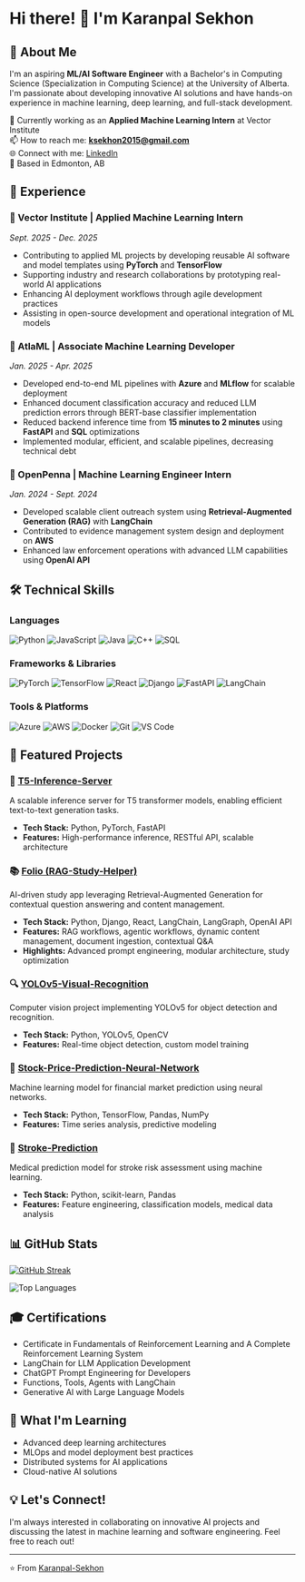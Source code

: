 # Hi there! 👋 I'm Karanpal Sekhon

## 🚀 About Me
I'm an aspiring **ML/AI Software Engineer** with a Bachelor's in Computing Science (Specialization in Computing Science) at the University of Alberta. I'm passionate about developing innovative AI solutions and have hands-on experience in machine learning, deep learning, and full-stack development.

🔭 Currently working as an **Applied Machine Learning Intern** at Vector Institute  
📫 How to reach me: **ksekhon2015@gmail.com**  
🌐 Connect with me: [LinkedIn](https://linkedin.com/in/Karanpal-Sekhon)  
📍 Based in Edmonton, AB

## 💼 Experience

### 🏢 Vector Institute | Applied Machine Learning Intern
*Sept. 2025 - Dec. 2025*
- Contributing to applied ML projects by developing reusable AI software and model templates using **PyTorch** and **TensorFlow**
- Supporting industry and research collaborations by prototyping real-world AI applications
- Enhancing AI deployment workflows through agile development practices
- Assisting in open-source development and operational integration of ML models

### 🏢 AtlaML | Associate Machine Learning Developer  
*Jan. 2025 - Apr. 2025*
- Developed end-to-end ML pipelines with **Azure** and **MLflow** for scalable deployment
- Enhanced document classification accuracy and reduced LLM prediction errors through BERT-base classifier implementation
- Reduced backend inference time from **15 minutes to 2 minutes** using **FastAPI** and **SQL** optimizations
- Implemented modular, efficient, and scalable pipelines, decreasing technical debt

### 🏢 OpenPenna | Machine Learning Engineer Intern
*Jan. 2024 - Sept. 2024*
- Developed scalable client outreach system using **Retrieval-Augmented Generation (RAG)** with **LangChain**
- Contributed to evidence management system design and deployment on **AWS**
- Enhanced law enforcement operations with advanced LLM capabilities using **OpenAI API**

## 🛠️ Technical Skills

### Languages
![Python](https://img.shields.io/badge/Python-3776AB?style=for-the-badge&logo=python&logoColor=white)
![JavaScript](https://img.shields.io/badge/JavaScript-F7DF1E?style=for-the-badge&logo=javascript&logoColor=black)
![Java](https://img.shields.io/badge/Java-ED8B00?style=for-the-badge&logo=java&logoColor=white)
![C++](https://img.shields.io/badge/C++-00599C?style=for-the-badge&logo=cplusplus&logoColor=white)
![SQL](https://img.shields.io/badge/SQL-4479A1?style=for-the-badge&logo=postgresql&logoColor=white)

### Frameworks & Libraries
![PyTorch](https://img.shields.io/badge/PyTorch-EE4C2C?style=for-the-badge&logo=pytorch&logoColor=white)
![TensorFlow](https://img.shields.io/badge/TensorFlow-FF6F00?style=for-the-badge&logo=tensorflow&logoColor=white)
![React](https://img.shields.io/badge/React-20232A?style=for-the-badge&logo=react&logoColor=61DAFB)
![Django](https://img.shields.io/badge/Django-092E20?style=for-the-badge&logo=django&logoColor=white)
![FastAPI](https://img.shields.io/badge/FastAPI-005571?style=for-the-badge&logo=fastapi&logoColor=white)
![LangChain](https://img.shields.io/badge/LangChain-121212?style=for-the-badge&logo=chainlink&logoColor=white)

### Tools & Platforms
![Azure](https://img.shields.io/badge/Azure-0089D0?style=for-the-badge&logo=microsoft-azure&logoColor=white)
![AWS](https://img.shields.io/badge/AWS-232F3E?style=for-the-badge&logo=amazon-aws&logoColor=white)
![Docker](https://img.shields.io/badge/Docker-2496ED?style=for-the-badge&logo=docker&logoColor=white)
![Git](https://img.shields.io/badge/Git-F05032?style=for-the-badge&logo=git&logoColor=white)
![VS Code](https://img.shields.io/badge/VS%20Code-007ACC?style=for-the-badge&logo=visual-studio-code&logoColor=white)

## 🌟 Featured Projects

### 🤖 [T5-Inference-Server](https://github.com/Karanpal-Sekhon/T5-Inference-Server)
A scalable inference server for T5 transformer models, enabling efficient text-to-text generation tasks.
- **Tech Stack:** Python, PyTorch, FastAPI
- **Features:** High-performance inference, RESTful API, scalable architecture

### 📚 [Folio (RAG-Study-Helper)](https://github.com/Karanpal-Sekhon/RAG-Study-Helper)
AI-driven study app leveraging Retrieval-Augmented Generation for contextual question answering and content management.
- **Tech Stack:** Python, Django, React, LangChain, LangGraph, OpenAI API
- **Features:** RAG workflows, agentic workflows, dynamic content management, document ingestion, contextual Q&A
- **Highlights:** Advanced prompt engineering, modular architecture, study optimization

### 🔍 [YOLOv5-Visual-Recognition](https://github.com/Karanpal-Sekhon/Yolov5-Visual-Recognition)
Computer vision project implementing YOLOv5 for object detection and recognition.
- **Tech Stack:** Python, YOLOv5, OpenCV
- **Features:** Real-time object detection, custom model training

### 🧠 [Stock-Price-Prediction-Neural-Network](https://github.com/Karanpal-Sekhon/Stock-Price-Prediction-Neural-Network)
Machine learning model for financial market prediction using neural networks.
- **Tech Stack:** Python, TensorFlow, Pandas, NumPy
- **Features:** Time series analysis, predictive modeling

### 🏥 [Stroke-Prediction](https://github.com/Karanpal-Sekhon/Stroke-Prediction)
Medical prediction model for stroke risk assessment using machine learning.
- **Tech Stack:** Python, scikit-learn, Pandas
- **Features:** Feature engineering, classification models, medical data analysis

## 📊 GitHub Stats

[![GitHub Streak](https://streak-stats.demolab.com/?user=Karanpal-Sekhon&layout=compact&theme=radical)](https://git.io/streak-stats)

![Top Languages](https://github-readme-stats.vercel.app/api/top-langs/?username=Karanpal-Sekhon&layout=compact&theme=radical)

## 🎓 Certifications
- Certificate in Fundamentals of Reinforcement Learning and A Complete Reinforcement Learning System
- LangChain for LLM Application Development
- ChatGPT Prompt Engineering for Developers
- Functions, Tools, Agents with LangChain
- Generative AI with Large Language Models

## 🌱 What I'm Learning
- Advanced deep learning architectures
- MLOps and model deployment best practices
- Distributed systems for AI applications
- Cloud-native AI solutions

## 💡 Let's Connect!
I'm always interested in collaborating on innovative AI projects and discussing the latest in machine learning and software engineering. Feel free to reach out!

---
⭐️ From [Karanpal-Sekhon](https://github.com/Karanpal-Sekhon)
